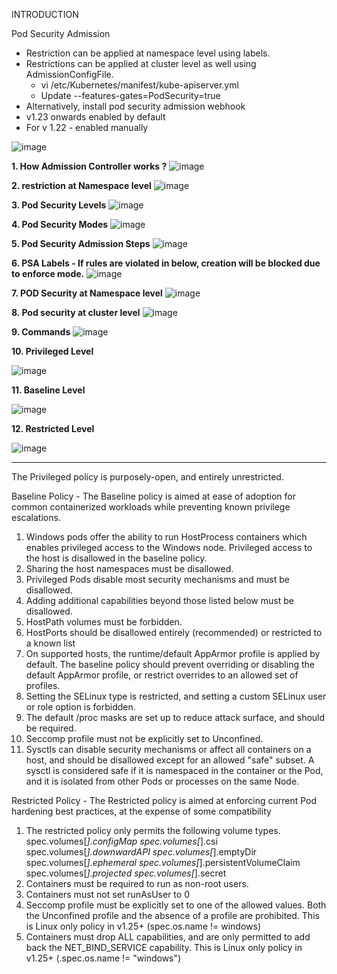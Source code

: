 INTRODUCTION

Pod Security Admission 
- Restriction can be applied at namespace level using labels.
- Restrictions can be applied at cluster level as well using AdmissionConfigFile.
	- vi /etc/Kubernetes/manifest/kube-apiserver.yml 
	- Update --features-gates=PodSecurity=true
- Alternatively, install pod security admission webhook
- v1.23 onwards enabled by default
- For v 1.22 - enabled manually

![image](https://github.com/Ashish-Goel007/azure-aks-kubernetes-masterclass/assets/35141714/bad0ed35-6044-4509-ab5b-2107afea3270)


**1. How Admission Controller works ?**
![image](https://github.com/Ashish-Goel007/azure-aks-kubernetes-masterclass/assets/35141714/d2db4842-0d3f-400c-af02-e3b7ebada4d4)

**2. restriction at Namespace level**
![image](https://github.com/Ashish-Goel007/azure-aks-kubernetes-masterclass/assets/35141714/7c4fb9bc-d38c-48a2-9850-8b7055f633fe)

**3. Pod Security Levels**
![image](https://github.com/Ashish-Goel007/azure-aks-kubernetes-masterclass/assets/35141714/48489314-da6d-40b4-8464-a943565e3068)

**4. Pod Security Modes**
![image](https://github.com/Ashish-Goel007/My-Private-repo/assets/35141714/c1de5c64-0008-4dab-86d8-5d334fa4979a)

**5. Pod Security Admission Steps**
![image](https://github.com/Ashish-Goel007/azure-aks-kubernetes-masterclass/assets/35141714/df53805e-3358-4bf4-adfe-557b39a1738f)

**6. PSA Labels - If rules are violated in below, creation will be blocked due to enforce mode.**
![image](https://github.com/Ashish-Goel007/azure-aks-kubernetes-masterclass/assets/35141714/b296ae09-9bd2-4e37-9546-32dc644d0347)

**7. POD Security at Namespace level**
![image](https://github.com/Ashish-Goel007/azure-aks-kubernetes-masterclass/assets/35141714/0d7c123a-3f39-4391-9003-60f2356037c9)

**8. Pod security at cluster level**
![image](https://github.com/Ashish-Goel007/azure-aks-kubernetes-masterclass/assets/35141714/f1d6faa2-7727-4896-92f0-d134f0989ce2)

**9. Commands**
![image](https://github.com/Ashish-Goel007/azure-aks-kubernetes-masterclass/assets/35141714/13c43dd8-214b-4e12-843e-b1c22c9ff6e8)

**10. Privileged Level**

![image](https://github.com/Ashish-Goel007/azure-aks-kubernetes-masterclass/assets/35141714/6faf97d2-24cb-4955-b85b-b7b8a79ddc8b)

**11. Baseline Level**

![image](https://github.com/Ashish-Goel007/azure-aks-kubernetes-masterclass/assets/35141714/cafd67b4-9685-4d89-b4b2-aec50601bd21)

**12. Restricted Level**

![image](https://github.com/Ashish-Goel007/azure-aks-kubernetes-masterclass/assets/35141714/bf093d67-c7e2-4734-8645-6837a9609128)


****************************************************************************************************************************************************************************************************************************************************************************************************************************************************************************************


The Privileged policy is purposely-open, and entirely unrestricted.

Baseline Policy - The Baseline policy is aimed at ease of adoption for common containerized workloads while preventing known privilege escalations. 
1. Windows pods offer the ability to run HostProcess containers which enables privileged access to the Windows node. Privileged access to the host is disallowed in the baseline policy.
2. Sharing the host namespaces must be disallowed.
3. Privileged Pods disable most security mechanisms and must be disallowed.
4. Adding additional capabilities beyond those listed below must be disallowed.
5. HostPath volumes must be forbidden.
6. HostPorts should be disallowed entirely (recommended) or restricted to a known list
7. On supported hosts, the runtime/default AppArmor profile is applied by default. The baseline policy should prevent overriding or disabling the default AppArmor profile, or restrict overrides to an allowed set of profiles.
8. Setting the SELinux type is restricted, and setting a custom SELinux user or role option is forbidden.
9. The default /proc masks are set up to reduce attack surface, and should be required.
10. Seccomp profile must not be explicitly set to Unconfined.
11. Sysctls can disable security mechanisms or affect all containers on a host, and should be disallowed except for an allowed "safe" subset. A sysctl is considered safe if it is namespaced in the container or the Pod, and it is isolated from other Pods or processes on the same Node.



Restricted Policy - The Restricted policy is aimed at enforcing current Pod hardening best practices, at the expense of some compatibility
1. The restricted policy only permits the following volume types.
	spec.volumes[*].configMap
	spec.volumes[*].csi
	spec.volumes[*].downwardAPI
	spec.volumes[*].emptyDir
	spec.volumes[*].ephemeral
	spec.volumes[*].persistentVolumeClaim
	spec.volumes[*].projected
	spec.volumes[*].secret
2. Containers must be required to run as non-root users.
3. Containers must not set runAsUser to 0
4. Seccomp profile must be explicitly set to one of the allowed values. Both the Unconfined profile and the absence of a profile are prohibited. This is Linux only policy in v1.25+ (spec.os.name != windows)
5. Containers must drop ALL capabilities, and are only permitted to add back the NET_BIND_SERVICE capability. This is Linux only policy in v1.25+ (.spec.os.name != "windows")
